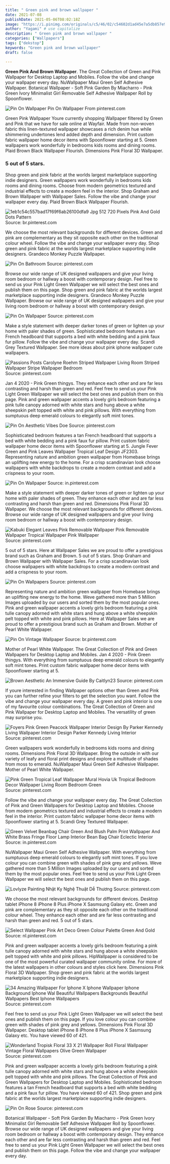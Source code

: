 ```yaml
---
title: " Green pink and brown wallpaper "
date: 2021-07-08
publishDate: 2021-05-06T08:02:18Z
image: "https://i.pinimg.com/originals/c5/46/02/c54602d1ad45e7a5db857e9fa5997466.jpg"
author: "Yagami" # use capitalize
description: " Green pink and brown wallpaper "
categories: ["Wallpapers"]
tags: ["dekstop"]
keywords: "Green pink and brown wallpaper"
draft: false

---
```



**Green Pink And Brown Wallpaper**. The Great Collection of Green and Pink Wallpaper for Desktop Laptop and Mobiles. Follow the vibe and change your wallpaper every day. NuWallpaper Maui Green Self Adhesive Wallpaper. Botanical Wallpaper - Soft Pink Garden By Miacharro - Pink Green Ivory Minimalist Girl Removable Self Adhesive Wallpaper Roll by Spoonflower.

![Pin On Wallpaper](https://i.pinimg.com/originals/e3/4b/ea/e34bea33b6f4458b7ce4cf00230594f0.jpg "Pin On Wallpaper")
Pin On Wallpaper From pinterest.com


Green Pink Wallpaper Youre currently shopping Wallpaper filtered by Green and Pink that we have for sale online at Wayfair. Made from non-woven fabric this linen-textured wallpaper showcases a rich denim hue while shimmering undertones lend added depth and dimension. Print custom fabric wallpaper home decor items with Spoonflower starting at 5. Green wallpapers work wonderfully in bedrooms kids rooms and dining rooms. Plaid Brown Black Wallpaper Flourish. Dimensions Pink Floral 3D Wallpaper.

### 5 out of 5 stars.

Shop green and pink fabric at the worlds largest marketplace supporting indie designers. Green wallpapers work wonderfully in bedrooms kids rooms and dining rooms. Choose from modern geometrics textured and industrial effects to create a modern feel in the interior. Shop Graham and Brown Wallpaper with Wallpaper Sales. Follow the vibe and change your wallpaper every day. Plaid Brown Black Wallpaper Flourish.


![1eb1c54c557bad17f69f6ab26100dfa9 Jpg 512 720 Pixels Pink And Gold Dots Pattern](https://i.pinimg.com/originals/91/d1/dd/91d1dd2825b2032fefdd1fbeeccb071f.jpg "1eb1c54c557bad17f69f6ab26100dfa9 Jpg 512 720 Pixels Pink And Gold Dots Pattern")
Source: br.pinterest.com

We choose the most relevant backgrounds for different devices. Green and pink are complementary as they sit opposite each other on the traditional colour wheel. Follow the vibe and change your wallpaper every day. Shop green and pink fabric at the worlds largest marketplace supporting indie designers. Grandeco Monkey Puzzle Wallpaper.

![Pin On Bathroom](https://i.pinimg.com/originals/58/cc/3d/58cc3de451cac91a82fcc8a73e2d88ab.jpg "Pin On Bathroom")
Source: pinterest.com

Browse our wide range of UK designed wallpapers and give your living room bedroom or hallway a boost with contemporary design. Feel free to send us your Pink Light Green Wallpaper we will select the best ones and publish them on this page. Shop green and pink fabric at the worlds largest marketplace supporting indie designers. Grandeco Monkey Puzzle Wallpaper. Browse our wide range of UK designed wallpapers and give your living room bedroom or hallway a boost with contemporary design.

![Pin On Wallpaper](https://i.pinimg.com/originals/e3/4b/ea/e34bea33b6f4458b7ce4cf00230594f0.jpg "Pin On Wallpaper")
Source: pinterest.com

Make a style statement with deeper darker tones of green or lighten up your home with paler shades of green. Sophisticated bedroom features a tan French headboard that supports a bed with white bedding and a pink faux fur pillow. Follow the vibe and change your wallpaper every day. Scandi Grey Textured Wallpaper. See more ideas about pink iphone wallpaper cute wallpapers.

![Passions Posts Carolyne Roehm Striped Wallpaper Living Room Striped Wallpaper Stripe Wallpaper Bedroom](https://i.pinimg.com/originals/77/b8/d1/77b8d1c6aa9ac7db47c99765436ac2b3.jpg "Passions Posts Carolyne Roehm Striped Wallpaper Living Room Striped Wallpaper Stripe Wallpaper Bedroom")
Source: pinterest.com

Jan 4 2020 - Pink Green thingys. They enhance each other and are far less contrasting and harsh than green and red. Feel free to send us your Pink Light Green Wallpaper we will select the best ones and publish them on this page. Pink and green wallpaper accents a lovely girls bedroom featuring a pink tulle canopy adorned with white stars and hung above a white sheepskin pelt topped with white and pink pillows. With everything from sumptuous deep emerald colours to elegantly soft mint tones.

![Pin On Aesthetic Vibes Doe](https://i.pinimg.com/474x/ad/a4/bb/ada4bb4f26fb1ca80442c677bf7119b6.jpg "Pin On Aesthetic Vibes Doe")
Source: pinterest.com

Sophisticated bedroom features a tan French headboard that supports a bed with white bedding and a pink faux fur pillow. Print custom fabric wallpaper home decor items with Spoonflower starting at 5. Jungle Fever Green and Pink Leaves Wallpaper Tropical Leaf Design JF2303. Representing nature and ambition green wallpaper from Homebase brings an uplifting new energy to the home. For a crisp scandinavian look choose wallpapers with white backdrops to create a modern contrast and add a crispness to your room.

![Pin On Wallpaper](https://i.pinimg.com/originals/0b/ac/e0/0bace063f445fb1162098a1259fbf42d.jpg "Pin On Wallpaper")
Source: in.pinterest.com

Make a style statement with deeper darker tones of green or lighten up your home with paler shades of green. They enhance each other and are far less contrasting and harsh than green and red. Dimensions Pink Floral 3D Wallpaper. We choose the most relevant backgrounds for different devices. Browse our wide range of UK designed wallpapers and give your living room bedroom or hallway a boost with contemporary design.

![Kabuki Elegant Leaves Pink Removable Wallpaper Pink Removable Wallpaper Tropical Wallpaper Pink Wallpaper](https://i.pinimg.com/originals/3b/d1/c7/3bd1c7ed266c4bca59904e4af10d7eef.png "Kabuki Elegant Leaves Pink Removable Wallpaper Pink Removable Wallpaper Tropical Wallpaper Pink Wallpaper")
Source: pinterest.com

5 out of 5 stars. Here at Wallpaper Sales we are proud to offer a prestigious brand such as Graham and Brown. 5 out of 5 stars. Shop Graham and Brown Wallpaper with Wallpaper Sales. For a crisp scandinavian look choose wallpapers with white backdrops to create a modern contrast and add a crispness to your room.

![Pin On Wallpapers](https://i.pinimg.com/736x/24/48/24/244824e9110819ca41559b6b427cb231.jpg "Pin On Wallpapers")
Source: pinterest.com

Representing nature and ambition green wallpaper from Homebase brings an uplifting new energy to the home. Weve gathered more than 5 Million Images uploaded by our users and sorted them by the most popular ones. Pink and green wallpaper accents a lovely girls bedroom featuring a pink tulle canopy adorned with white stars and hung above a white sheepskin pelt topped with white and pink pillows. Here at Wallpaper Sales we are proud to offer a prestigious brand such as Graham and Brown. Mother of Pearl White Wallpaper.

![Pin On Vintage Wallpaper](https://i.pinimg.com/originals/db/6a/5b/db6a5b0eedc34b101655bc22a07adb65.jpg "Pin On Vintage Wallpaper")
Source: br.pinterest.com

Mother of Pearl White Wallpaper. The Great Collection of Pink and Green Wallpapers for Desktop Laptop and Mobiles. Jan 4 2020 - Pink Green thingys. With everything from sumptuous deep emerald colours to elegantly soft mint tones. Print custom fabric wallpaper home decor items with Spoonflower starting at 5.

![Brown Aesthetic An Immersive Guide By Caitlyn23](https://i.pinimg.com/originals/fb/87/ba/fb87ba490b7c08072dbe992df4901a8c.jpg "Brown Aesthetic An Immersive Guide By Caitlyn23")
Source: pinterest.com

If youre interested in finding Wallpaper options other than Green and Pink you can further refine your filters to get the selection you want. Follow the vibe and change your wallpaper every day. A green and pink interior is one of my favourite colour combinations. The Great Collection of Green and Pink Wallpaper for Desktop Laptop and Mobiles. The versatility of green may surprise you.

![Foyers Pink Green Peacock Wallpaper Interior Design By Parker Kennedy Living Wallpaper Interior Design Parker Kennedy Living Interior](https://i.pinimg.com/originals/fa/f3/df/faf3dfa0e62d2c3a94de94f1b5bc2af6.jpg "Foyers Pink Green Peacock Wallpaper Interior Design By Parker Kennedy Living Wallpaper Interior Design Parker Kennedy Living Interior")
Source: pinterest.com

Green wallpapers work wonderfully in bedrooms kids rooms and dining rooms. Dimensions Pink Floral 3D Wallpaper. Bring the outside in with our variety of leafy and floral print designs and explore a multitude of shades from moss to emerald. NuWallpaper Maui Green Self Adhesive Wallpaper. Mother of Pearl White Wallpaper.

![Pink Green Tropical Leaf Wallpaper Mural Hovia Uk Tropical Bedroom Decor Wallpaper Living Room Bedroom Green](https://i.pinimg.com/originals/69/5f/8d/695f8d4c8de8c711778e8ba4c8ec8f60.jpg "Pink Green Tropical Leaf Wallpaper Mural Hovia Uk Tropical Bedroom Decor Wallpaper Living Room Bedroom Green")
Source: pinterest.com

Follow the vibe and change your wallpaper every day. The Great Collection of Pink and Green Wallpapers for Desktop Laptop and Mobiles. Choose from modern geometrics textured and industrial effects to create a modern feel in the interior. Print custom fabric wallpaper home decor items with Spoonflower starting at 5. Scandi Grey Textured Wallpaper.

![Green Velvet Beanbag Chair Green And Blush Palm Print Wallpaper And White Brass Fringe Floor Lamp Interior Bean Bag Chair Eclectic Interior](https://i.pinimg.com/originals/ec/af/3e/ecaf3e45807ca2530be056780090e1a6.jpg "Green Velvet Beanbag Chair Green And Blush Palm Print Wallpaper And White Brass Fringe Floor Lamp Interior Bean Bag Chair Eclectic Interior")
Source: in.pinterest.com

NuWallpaper Maui Green Self Adhesive Wallpaper. With everything from sumptuous deep emerald colours to elegantly soft mint tones. If you love colour you can combine green with shades of pink grey and yellows. Weve gathered more than 5 Million Images uploaded by our users and sorted them by the most popular ones. Feel free to send us your Pink Light Green Wallpaper we will select the best ones and publish them on this page.

![Lovlyze Painting Nhật Ky Nghệ Thuật Dễ Thương](https://i.pinimg.com/564x/ff/41/ed/ff41ed284d8d5e53d7ec118a276c20ae.jpg "Lovlyze Painting Nhật Ky Nghệ Thuật Dễ Thương")
Source: pinterest.com

We choose the most relevant backgrounds for different devices. Desktop tablet iPhone 8 iPhone 8 Plus iPhone X Sasmsung Galaxy etc. Green and pink are complementary as they sit opposite each other on the traditional colour wheel. They enhance each other and are far less contrasting and harsh than green and red. 5 out of 5 stars.

![Select Wallpaper Pink Art Deco Green Colour Palette Green And Gold](https://i.pinimg.com/474x/1c/bd/e6/1cbde681d5c38727055994eaa8bacef1.jpg "Select Wallpaper Pink Art Deco Green Colour Palette Green And Gold")
Source: nl.pinterest.com

Pink and green wallpaper accents a lovely girls bedroom featuring a pink tulle canopy adorned with white stars and hung above a white sheepskin pelt topped with white and pink pillows. HipWallpaper is considered to be one of the most powerful curated wallpaper community online. For more of the latest wallpapers in other colours and styles click here. Dimensions Pink Floral 3D Wallpaper. Shop green and pink fabric at the worlds largest marketplace supporting indie designers.

![34 Amazing Wallpaper For Iphone X Iphone Wallpaper Iphone Background Iphone Wal Beautiful Wallpapers Backgrounds Beautiful Wallpapers Best Iphone Wallpapers](https://i.pinimg.com/originals/a0/d6/c4/a0d6c40e3564a4dc6c5e610fe3259c0e.jpg "34 Amazing Wallpaper For Iphone X Iphone Wallpaper Iphone Background Iphone Wal Beautiful Wallpapers Backgrounds Beautiful Wallpapers Best Iphone Wallpapers")
Source: pinterest.com

Feel free to send us your Pink Light Green Wallpaper we will select the best ones and publish them on this page. If you love colour you can combine green with shades of pink grey and yellows. Dimensions Pink Floral 3D Wallpaper. Desktop tablet iPhone 8 iPhone 8 Plus iPhone X Sasmsung Galaxy etc. You have viewed 60 of 421.

![Wonderland Tropisk Floral 33 X 21 Wallpaper Roll Floral Wallpaper Vintage Floral Wallpapers Olive Green Wallpaper](https://i.pinimg.com/564x/be/c4/f0/bec4f095c5ce3bfa311c07e8e71d5feb.jpg "Wonderland Tropisk Floral 33 X 21 Wallpaper Roll Floral Wallpaper Vintage Floral Wallpapers Olive Green Wallpaper")
Source: pinterest.com

Pink and green wallpaper accents a lovely girls bedroom featuring a pink tulle canopy adorned with white stars and hung above a white sheepskin pelt topped with white and pink pillows. The Great Collection of Pink and Green Wallpapers for Desktop Laptop and Mobiles. Sophisticated bedroom features a tan French headboard that supports a bed with white bedding and a pink faux fur pillow. You have viewed 60 of 421. Shop green and pink fabric at the worlds largest marketplace supporting indie designers.

![Pin On Rose](https://i.pinimg.com/originals/c5/46/02/c54602d1ad45e7a5db857e9fa5997466.jpg "Pin On Rose")
Source: pinterest.com

Botanical Wallpaper - Soft Pink Garden By Miacharro - Pink Green Ivory Minimalist Girl Removable Self Adhesive Wallpaper Roll by Spoonflower. Browse our wide range of UK designed wallpapers and give your living room bedroom or hallway a boost with contemporary design. They enhance each other and are far less contrasting and harsh than green and red. Feel free to send us your Pink Light Green Wallpaper we will select the best ones and publish them on this page. Follow the vibe and change your wallpaper every day.

